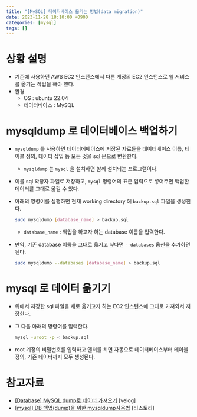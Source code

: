 ```yaml
---
title: "[MySQL] 데이터베이스 옮기는 방법(data migration)"
date: 2023-11-28 18:10:00 +0900
categories: [mysql]
tags: []
---
```


# 상황 설명

- 기존에 사용하던 AWS EC2 인스턴스에서 다른 계정의 EC2 인스턴스로 웹 서비스를 옮기는 작업을 해야 했다.
- 환경
    - OS : ubuntu 22.04
    - 데이터베이스 : MySQL

# mysqldump 로 데이터베이스 백업하기

- `mysqldump` 를 사용하면 데이터에베이스에 저장된 자료들을 데이터베이스 이름, 테이블 정의, 데이터 삽입 등 모든 것을 sql 문으로 변환한다.
    - `mysqldump` 는 `mysql` 을 설치하면 함께 설치되는 프로그램이다.
- 이를 sql 확장자 파일로 저장하고, `mysql` 명령어의 표준 입력으로 넣어주면 백업한 데이터를 그대로 옮길 수 있다.
- 아래의 명령어를 실행하면 현재 working directory 에 `backup.sql` 파일을 생성한다.
    
    ```bash
    sudo mysqldump [database_name] > backup.sql
    ```
    
    - `database_name` : 백업을 하고자 하는 database 이름을 입력한다.
- 만약, 기존 database 이름을 그대로 옮기고 싶다면 `--databases` 옵션을 추가하면 된다.
    
    ```bash
    sudo mysqldump --databases [database_name] > backup.sql
    ```
    

# mysql 로 데이터 옮기기

- 위에서 저장한 sql 파일을 새로 옮기고자 하는 EC2 인스턴스에 그대로 가져와서 저장한다.
- 그 다음 아래의 명령어를 입력한다.
    
    ```bash
    mysql -uroot -p < backup.sql
    ```
    
- root 계정의 비밀번호를 입력하고 엔터를 치면 자동으로 데이터베이스부터 테이블 정의, 기존 데이터까지 모두 생성된다.

# 참고자료

- [[Database] MySQL dump로 데이터 가져오기](https://velog.io/@goatyeonje/Database-MySQL-dump로-데이터-가져오기) [velog]
- [[mysql] DB 백업(dump)을 위한 mysqldump사용법](https://devpouch.tistory.com/114) [티스토리]